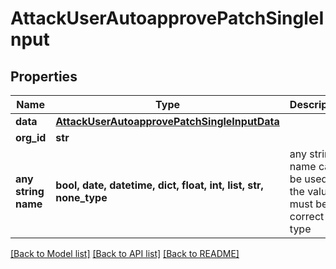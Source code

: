 # AttackUserAutoapprovePatchSingleInput


## Properties
Name | Type | Description | Notes
------------ | ------------- | ------------- | -------------
**data** | [**AttackUserAutoapprovePatchSingleInputData**](AttackUserAutoapprovePatchSingleInputData.md) |  | [optional] 
**org_id** | **str** |  | [optional] 
**any string name** | **bool, date, datetime, dict, float, int, list, str, none_type** | any string name can be used but the value must be the correct type | [optional]

[[Back to Model list]](../README.md#documentation-for-models) [[Back to API list]](../README.md#documentation-for-api-endpoints) [[Back to README]](../README.md)


